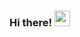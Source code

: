 
### Hi there! <img src="https://emojis.slackmojis.com/emojis/images/1536351075/4594/blob-wave.gif" width="25"/>

